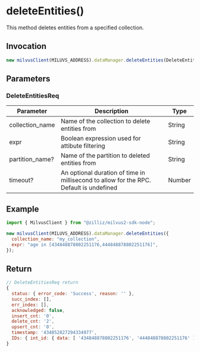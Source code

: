 # deleteEntities()

This method deletes entities from a specified collection.

## Invocation

```javascript
new milvusClient(MILUVS_ADDRESS).dataManager.deleteEntities(DeleteEntitiesReq);
```

## Parameters

### DeleteEntitiesReq

| Parameter       | Description                                                                            | Type   |
| --------------- | -------------------------------------------------------------------------------------- | ------ |
| collection_name | Name of the collection to delete entities from                                         | String |
| expr            | Boolean expression used for attibute filtering                                         | String |
| partition_name? | Name of the partition to deleted entities from                                         | String |
| timeout?        | An optional duration of time in millisecond to allow for the RPC. Default is undefined | Number |

## Example

```javascript
import { MilvusClient } from "@zilliz/milvus2-sdk-node";

new milvusClient(MILUVS_ADDRESS).dataManager.deleteEntities({
  collection_name: "my_collection",
  expr: "age in [434848878802251176,444848878802251176]",
});
```

## Return

```javascript
// DeleteEntitiesReq return
{
  status: { error_code: 'Success', reason: '' },
  succ_index: [],
  err_index: [],
  acknowledged: false,
  insert_cnt: '0',
  delete_cnt: '2',
  upsert_cnt: '0',
  timestamp: '434852827294334977',
  IDs: { int_id: { data: [ '434848878802251176', '444848878802251176' ] }, id_field: 'int_id' }
}
```
